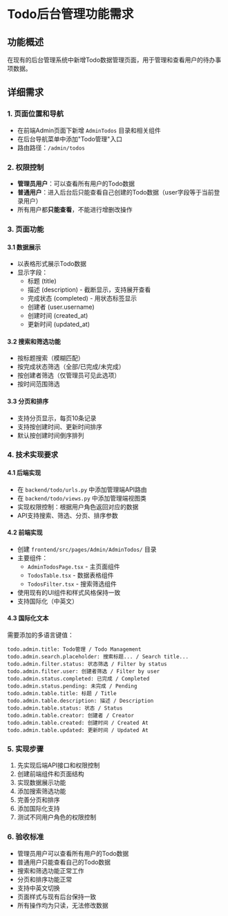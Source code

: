 # Todo后台管理功能需求

## 功能概述
在现有的后台管理系统中新增Todo数据管理页面，用于管理和查看用户的待办事项数据。

## 详细需求

### 1. 页面位置和导航
- 在前端Admin页面下新增 `AdminTodos` 目录和相关组件
- 在后台导航菜单中添加"Todo管理"入口
- 路由路径：`/admin/todos`

### 2. 权限控制
- **管理员用户**：可以查看所有用户的Todo数据
- **普通用户**：进入后台后只能查看自己创建的Todo数据（user字段等于当前登录用户）
- 所有用户都**只能查看**，不能进行增删改操作

### 3. 页面功能
#### 3.1 数据展示
- 以表格形式展示Todo数据
- 显示字段：
  - 标题 (title)
  - 描述 (description) - 截断显示，支持展开查看
  - 完成状态 (completed) - 用状态标签显示
  - 创建者 (user.username)
  - 创建时间 (created_at)
  - 更新时间 (updated_at)

#### 3.2 搜索和筛选功能
- 按标题搜索（模糊匹配）
- 按完成状态筛选（全部/已完成/未完成）
- 按创建者筛选（仅管理员可见此选项）
- 按时间范围筛选

#### 3.3 分页和排序
- 支持分页显示，每页10条记录
- 支持按创建时间、更新时间排序
- 默认按创建时间倒序排列

### 4. 技术实现要求

#### 4.1 后端实现
- 在 `backend/todo/urls.py` 中添加管理端API路由
- 在 `backend/todo/views.py` 中添加管理端视图类
- 实现权限控制：根据用户角色返回对应的数据
- API支持搜索、筛选、分页、排序参数

#### 4.2 前端实现
- 创建 `frontend/src/pages/Admin/AdminTodos/` 目录
- 主要组件：
  - `AdminTodosPage.tsx` - 主页面组件
  - `TodosTable.tsx` - 数据表格组件
  - `TodosFilter.tsx` - 搜索筛选组件
- 使用现有的UI组件和样式风格保持一致
- 支持国际化（中英文）

#### 4.3 国际化文本
需要添加的多语言键值：
```
todo.admin.title: Todo管理 / Todo Management
todo.admin.search.placeholder: 搜索标题... / Search title...
todo.admin.filter.status: 状态筛选 / Filter by status
todo.admin.filter.user: 创建者筛选 / Filter by user
todo.admin.status.completed: 已完成 / Completed
todo.admin.status.pending: 未完成 / Pending
todo.admin.table.title: 标题 / Title
todo.admin.table.description: 描述 / Description
todo.admin.table.status: 状态 / Status
todo.admin.table.creator: 创建者 / Creator
todo.admin.table.created: 创建时间 / Created At
todo.admin.table.updated: 更新时间 / Updated At
```

### 5. 实现步骤
1. 先实现后端API接口和权限控制
2. 创建前端组件和页面结构
3. 实现数据展示功能
4. 添加搜索筛选功能
5. 完善分页和排序
6. 添加国际化支持
7. 测试不同用户角色的权限控制

### 6. 验收标准
- 管理员用户可以查看所有用户的Todo数据
- 普通用户只能查看自己的Todo数据
- 搜索和筛选功能正常工作
- 分页和排序功能正常
- 支持中英文切换
- 页面样式与现有后台保持一致
- 所有操作均为只读，无法修改数据